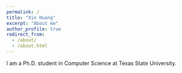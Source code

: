 ```yaml
---
permalink: /
title: "Xin Huang"
excerpt: "About me"
author_profile: true
redirect_from:
  - /about/
  - /about.html
---
```


I am a Ph.D. student in Computer Science at Texas State University. 
